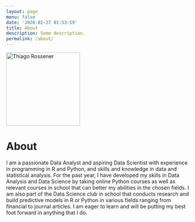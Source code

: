 ```yaml
---
layout: page
menu: false
date: '2020-02-27 01:53:59'
title: About
description: Some description.
permalink: /about/
---
```


<img class="img-rounded" src="/assets/img/uploads/profile.png" alt="Thiago Rossener" width="200">

# About

I am a passionate Data Analyst and aspiring Data Scientist with experience in programming in R and Python, and skills and knowledge in data and statistical analysis. For the past year, I have developed my skills in Data Analysis and Data Science by taking online Python courses as well as relevant courses in school that can better my abilities in the chosen fields. I am also part of the Data Science club in school that conducts research and build predictive models in R or Python in various fields ranging from financial to journal articles. I am eager to learn and will be putting my best foot forward in anything that I do. 

